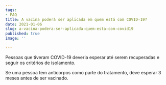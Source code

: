```yaml
---
tags:
- FAQ
title: A vacina poderá ser aplicada em quem está com COVID-19?
date: 2021-01-06
slug: a-vacina-podera-ser-aplicada-quem-esta-com-covid19
published: true
image: ''

---
```

Pessoas que tiveram COVID-19 deveria esperar até serem recuperadas e seguir os critérios de isolamento.

Se uma pessoa tem anticorpos como parte do tratamento, deve esperar 3 meses antes de ser vacinado.